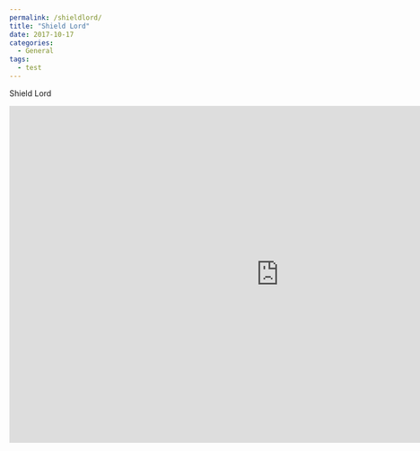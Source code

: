 ```yaml
---
permalink: /shieldlord/
title: "Shield Lord"
date: 2017-10-17
categories:
  - General
tags:
  - test
---
```

Shield Lord
<iframe src="https://jjrwalker.github.io/assets/unity/shield_lord/index.html" style="border:0px #000000 none;" name="Game name" scrolling="no" frameborder="1" marginheight="0px" marginwidth="0px" height="600px" width="960px"></iframe>
